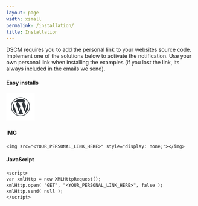 ```yaml
---
layout: page
width: xsmall
permalink: /installation/
title: Installation
---
```


DSCM requires you to add the personal link to your websites source code. Implement one of the solutions below to activate the notification. 
Use your own personal link when installing the examples (if you lost the link, its always included in the emails we send).

#### Easy installs
<span title="Wordpress"><a href="https://wordpress.org/plugins/did-someone-clone-me/" style="border-bottom:0px;"><img src="/assets/img/wp.png" style="max-width: auto; height: 75px;"></a></span>
<span title="Google tag manager" hidden><a href="https://dummy/" style="border-bottom:0px;"><img src="/assets/img/gtm.png" style="max-width: auto; height: 50px;"></a></span>

#### IMG

```
<img src="<YOUR_PERSONAL_LINK_HERE>" style="display: none;"></img>
```

#### JavaScript
```
<script>
var xmlHttp = new XMLHttpRequest();
xmlHttp.open( "GET", "<YOUR_PERSONAL_LINK_HERE>", false );
xmlHttp.send( null );
</script>
```

<script>
var replaced = $("body").html().replace(/&lt;YOUR_PERSONAL_LINK_HERE&gt;/g,'<mark>&lt;YOUR_PERSONAL_LINK_HERE&gt;</mark>');
$("body").html(replaced);
</script>
